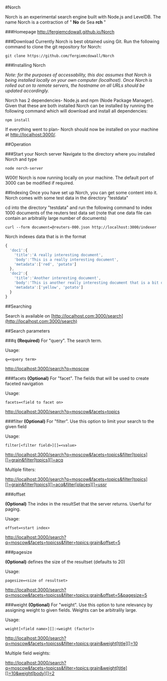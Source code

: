 #Norch

Norch is an experimental search engine built with Node.js and LevelDB. The name Norch is a contraction of " **No** de Sea **rch** "

###Homepage
http://fergiemcdowall.github.io/Norch 

###Download
Currently Norch is best obtained using Git. Run the following command to clone the git repository for Norch:

    git clone https://github.com/fergiemcdowall/Norch
    
###Installing Norch

*Note: for the purposes of accessability, this doc assumes that Norch is being installed locally on your own computer
(localhost). Once Norch is rolled out on to remote servers, the hostname on all URLs should be updated accordingly.*

Norch has 2 dependencies- Node.js and npm (Node Package Manager). Given that these are both installed Norch can be installed by running the following command which will download and install all dependencies:

    npm install

If everything went to plan- Norch should now be installed on your machine at [http://localhost:3000/](http://localhost:3000/).
    

##Operation

###Start your Norch server
Navigate to the directory where you installed Norch and type

    node norch-server

W00t! Norch is now running locally on your machine. The default port of 3000 can be modified if required.

##Indexing
Once you have set up Norch, you can get some content into it. Norch comes with some test data in the directory "testdata"

cd into the directory "testdata" and run the following command to index 1000 documents of the reuters test data set (note that one data file can contain an arbitralily large number of documents)

    curl --form document=@reuters-000.json http://localhost:3000/indexer

Norch indexes data that is in the format

```javascript
{
  'doc1':{
    'title':'A really interesting document',
    'body':'This is a really interesting document',
    'metadata':['red', 'potato']
  },
  'doc2':{
    'title':'Another interesting document',
    'body':'This is another really interesting document that is a bit different',
    'metadata':['yellow', 'potato']
  }
}
```

##Searching

Search is available on [http://localhost.com:3000/search](http://localhost.com:3000/search)

##Search parameters

###q
**(Required)** For "query". The search term.

Usage:

    q=<query term>

[http://localhost:3000/search?q=moscow](http://localhost:3000/search?q=moscow)


###facets
**(Optional)** For "facet". The fields that will be used to create faceted navigation

Usage:

    facets=<field to facet on>

[http://localhost:3000/search?q=moscow&facets=topics](http://localhost:3000/search?q=moscow&facets=topics)

###filter
**(Optional)** For "filter". Use this option to limit your search to the given field

Usage:

    filter[<filter field>][]=<value>

[http://localhost:3000/search?q=moscow&facets=topics&filter[topics][]=grain&filter[topics][]=acq](http://localhost:3000/search?q=moscow&facets=topics&filter[topics][]=grain)

Multiple filters:

[http://localhost:3000/search?q=moscow&facets=topics&filter[topics][]=grain&filter[topics][]=acq&filter[places][]=ussr](http://localhost:3000/search?q=moscow&facets=topics&filter[topics][]=grain&filter[topics][]=acq&filter[places][]=ussr)


###offset

**(Optional)** The index in the resultSet that the server
  returns. Userful for paging.

Usage:

    offset=<start index>

[http://localhost:3000/search?q=moscow&facets=topicss&filter=topics:grain&offset=5](http://localhost:3000/search?q=moscow&facets=topicss&filter=topics:grain&offset=5)

###pagesize

**(Optional)** defines the size of the resultset (defaults to 20)

Usage:

    pagesize=<size of resultset>

[http://localhost:3000/search?q=moscow&facets=topicss&filter=topics:grain&offset=5&pagesize=5](http://localhost:3000/search?q=moscow&facets=topicss&filter=topics:grain&offset=5&pagesize=5)

###weight
**(Optional)** For "weight". Use this option to tune relevancy by assigning weight to given fields. Weights can be arbitralily large.

Usage:

    weight[<field name>][]:<weight (factor)>

[http://localhost:3000/search?q=moscow&facets=topicss&filter=topics:grain&weight[title][]=10](http://localhost:3000/search?q=moscow&facets=topicss&filter=topics:grain&weight[title][]=10)

Multiple field weights:

[http://localhost:3000/search?q=moscow&facets=topicss&filter=topics:grain&weight[title][]=10&weight[body][]=2](http://localhost:3000/search?q=moscow&facets=topicss&filter=topics:grain&weight[title][]=10&weight[body][]=2)



